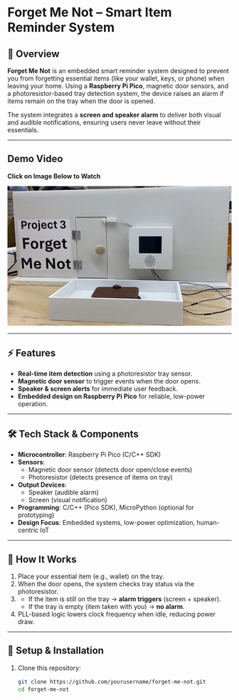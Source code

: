 # Forget Me Not – Smart Item Reminder System

## 📖 Overview
**Forget Me Not** is an embedded smart reminder system designed to prevent you from forgetting essential items (like your wallet, keys, or phone) when leaving your home. Using a **Raspberry Pi Pico**, magnetic door sensors, and a photoresistor-based tray detection system, the device raises an alarm if items remain on the tray when the door is opened.  

The system integrates a **screen and speaker alarm** to deliver both visual and audible notifications, ensuring users never leave without their essentials.

---

## Demo Video
**Click on Image Below to Watch**

[![Watch the demo](thumbnail.png)]([https://youtu.be/3cQdmrw7UJ8](https://youtu.be/QnvRQJowsJ8))

---

## ⚡ Features
- **Real-time item detection** using a photoresistor tray sensor.  
- **Magnetic door sensor** to trigger events when the door opens.  
- **Speaker & screen alerts** for immediate user feedback.  
- **Embedded design on Raspberry Pi Pico** for reliable, low-power operation.  

---

## 🛠️ Tech Stack & Components
- **Microcontroller**: Raspberry Pi Pico (C/C++ SDK)  
- **Sensors**:  
  - Magnetic door sensor (detects door open/close events)  
  - Photoresistor (detects presence of items on tray)  
- **Output Devices**:  
  - Speaker (audible alarm)  
  - Screen (visual notification)  
- **Programming**: C/C++ (Pico SDK), MicroPython (optional for prototyping)  
- **Design Focus**: Embedded systems, low-power optimization, human-centric IoT  

---

## 🔧 How It Works
1. Place your essential item (e.g., wallet) on the tray.  
2. When the door opens, the system checks tray status via the photoresistor.  
3. - If the item is still on the tray → **alarm triggers** (screen + speaker).  
   - If the tray is empty (item taken with you) → **no alarm**.  
4. PLL-based logic lowers clock frequency when idle, reducing power draw.  

---

## 🚀 Setup & Installation
1. Clone this repository:
   ```bash
   git clone https://github.com/yourusername/forget-me-not.git
   cd forget-me-not
